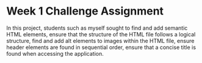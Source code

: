 # Week 1 Challenge Assignment
In this project, students such as myself sought to find and add semantic HTML elements, ensure that the structure of the HTML file follows a logical structure, find and add alt elements to images within the HTML file, ensure header elements are found in sequential order, ensure that a concise title is found when accessing the application.
